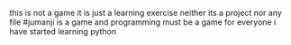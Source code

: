 this is not a game it is just a learning exercise 
neither its a project nor any file
#jumanji is a game and programming must be a game for everyone i have started learning python 
